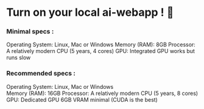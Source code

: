 # Turn on your local ai-webapp ! 🤖
### Minimal specs :
Operating System: Linux, Mac or Windows
Memory (RAM): 8GB
Processor: A relatively modern CPU (5 years, 4 cores)
GPU: Integrated GPU works but runs slow

### Recommended specs :
Operating System: Linux, Mac or Windows <br>
Memory (RAM): 16GB
Processor: A relatively modern CPU (5 years, 8 cores)
GPU: Dedicated GPU 6GB VRAM minimal (CUDA is the best)


